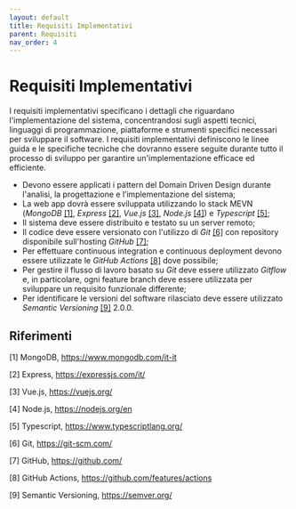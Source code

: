 ```yaml
---
layout: default
title: Requisiti Implementativi
parent: Requisiti
nav_order: 4
---
```


# Requisiti Implementativi
I requisiti implementativi specificano i dettagli che riguardano l'implementazione del sistema, concentrandosi sugli aspetti tecnici, linguaggi di programmazione, piattaforme e strumenti specifici necessari per sviluppare il software. I requisiti implementativi definiscono le linee guida e le specifiche tecniche che dovranno essere seguite durante tutto il processo di sviluppo per garantire un'implementazione efficace ed efficiente.

- Devono essere applicati i pattern del Domain Driven Design durante l'analisi, la progettazione e l’implementazione del sistema;
- La web app dovrà essere sviluppata utilizzando lo stack MEVN (*MongoDB* <a href="#1">[1]</a>, *Express* <a href="2">[2]</a>, *Vue.js* <a href="#3">[3]</a>, *Node.js* <a href="#4">[4]</a>) e *Typescript* <a href="#5">[5]</a>;
- Il sistema deve essere distribuito e testato su un server remoto;
- Il codice deve essere versionato con l'utilizzo di *Git* <a href="#6">[6]</a> con repository disponibile sull'hosting *GitHub* <a href="#7">[7]</a>;
- Per effettuare continuous integration e continuous deployment devono essere utilizzate le *GitHub Actions* <a href="#8">[8]</a> dove possibile;
- Per gestire il flusso di lavoro basato su *Git* deve essere utilizzato *Gitflow* e, in particolare, ogni feature branch deve essere utilizzata per sviluppare un requisito funzionale differente;
- Per identificare le versioni del software rilasciato deve essere utilizzato *Semantic Versioning* <a href="#9">[9]</a> 2.0.0.

## Riferimenti

<a id="1">[1]</a> MongoDB, https://www.mongodb.com/it-it

<a id="2">[2]</a> Express, https://expressjs.com/it/

<a id="3">[3]</a> Vue.js, https://vuejs.org/

<a id="4">[4]</a> Node.js, https://nodejs.org/en

<a id="5">[5]</a> Typescript, https://www.typescriptlang.org/

<a id="6">[6]</a> Git, https://git-scm.com/

<a id="7">[7]</a> GitHub, https://github.com/

<a id="8">[8]</a> GitHub Actions, https://github.com/features/actions

<a id="9">[9]</a> Semantic Versioning, https://semver.org/